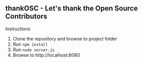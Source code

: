 thankOSC - Let's thank the Open Source Contributors
-

Instructions

1. Clone the repository and browse to project folder
2. Run `npm install`
3. Run `node server.js`
4. Browse to http://localhost:8080


